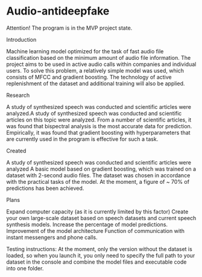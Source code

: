 # Audio-antideepfake
Attention! The program is in the MVP project state. 

Introduction

Machine learning model optimized for the task of fast audio file classification based on the minimum amount of audio file information.
The project aims to be used in active audio calls within companies and individual users.
To solve this problem, a relatively simple model was used, which consists of MFCC and gradient boosting.
The technology of active replenishment of the dataset and additional training will also be applied.

Research

A study of synthesized speech was conducted and scientific articles were analyzed.A study of synthesized speech was conducted and scientific articles on this topic were analyzed. 
From a number of scientific articles, it was found that bispectral analysis is the most accurate data for prediction. 
Empirically, it was found that gradient boosting with hyperparameters that are currently used in the program is effective for such a task.

Created

A study of synthesized speech was conducted and scientific articles were analyzed
A basic model based on gradient boosting, which was trained on a dataset with 2-second audio files. The dataset was chosen in accordance with the practical tasks of the model.
At the moment, a figure of ~ 70% of predictions has been achieved.

Plans

Expand computer capacity (as it is currently limited by this factor)
Create your own large-scale dataset based on speech datasets and current speech synthesis models.
Increase the percentage of model predictions.
Improvement of the model architecture
Function of communication with instant messengers and phone calls.

Testing instructions:
At the moment, only the version without the dataset is loaded, so when you launch it, you only need to specify the full path to your dataset in the console and combine the model files and executable code into one folder.

